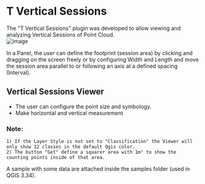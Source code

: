 # T Vertical Sessions
The "T Vertical Sessions" plugin was developed to allow viewing and analyzing Vertical Sessions of Point Cloud.  
![image](https://github.com/user-attachments/assets/7ee0e464-f8a1-453b-bfd7-e048fdfd7a4e)

In a Panel, the user can define the footprint (session area) by clicking and dragging on the screen freely or by configuring Width and Length and move the session area parallel to or following an axis at a defined spacing (Interval).  
## Vertical Sessions Viewer
 - The user can configure the point size and symbology.
 - Make horizontal and vertical measurement
  
### Note:  
    1) If the Layer Style is not set to "Classification" the Viewer will only show 32 classes in the default Qgis color.  
    2) The button "Get" define a squarer area with 1m² to show the counting points inside of that area.  


A sample with some data are attached inside the samples folder (used in QGIS 3.34).  

